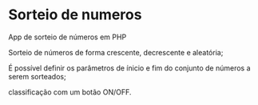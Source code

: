 # Sorteio de numeros
 App de sorteio de números em PHP

Sorteio de números de forma crescente, decrescente e aleatória;

É possível definir os parâmetros de ínicio e fim do conjunto de números a serem sorteados;

classificação com um botão ON/OFF.
